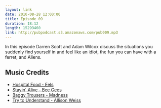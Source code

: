 ```yaml
---
layout: link
date: 2010-08-28 12:00:00
title: Episode 09
duration: 18:12
length: 15293460
link: http://pubpodcast.s3.amazonaws.com/pub009.mp3
---
```


In this episode Darren Scott and Adam Wilcox discuss the situations you suddenly find yourself in and feel like an idiot, the fun you can have with a ferret, and Aliens.

## Music Credits

- [Hospital Food - Eels](http://itunes.apple.com/gb/album/hospital-food/id14394568?i=14394597)
- [Stayin' Alive - Bee Gees](http://itunes.apple.com/gb/album/stayin-alive/id373208547?i=373208741)
- [Baggy Trousers - Madness](http://itunes.apple.com/gb/album/baggy-trousers/id328500716?i=328501059)
- [Try to Understand - Allison Weiss](http://itunes.apple.com/gb/album/try-to-understand/id335039973?i=335039983)
